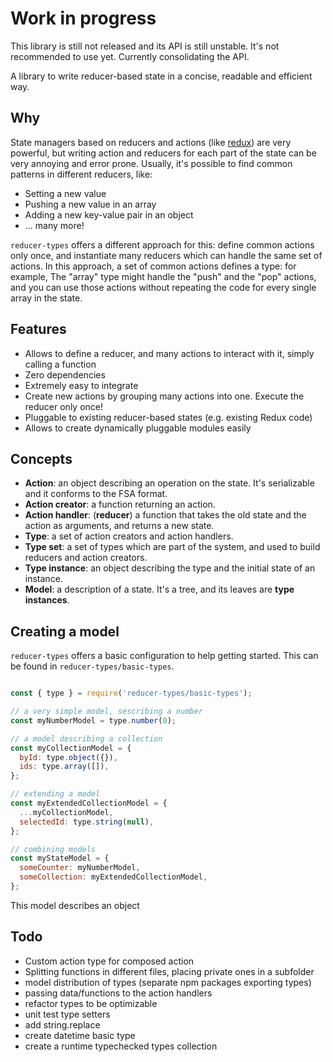 # Work in progress

This library is still not released and its API is still unstable. It's not recommended to use yet.
Currently consolidating the API.

A library to write reducer-based state in a concise, readable and efficient way.


## Why

State managers based on reducers and actions (like [redux](https://github.com/reduxjs/redux)) are very powerful,
but writing action and reducers for each part of the state can be very annoying and error prone.
Usually, it's possible to find common patterns in different reducers, like:
- Setting a new value
- Pushing a new value in an array
- Adding a new key-value pair in an object
- ... many more!

`reducer-types` offers a different approach for this: define common actions only once, and instantiate many reducers
which can handle the same set of actions. In this approach, a set of common actions defines a type: for example,
The "array" type might handle the "push" and the "pop" actions, and you can use those actions without repeating the code for every single array in the state.


## Features

- Allows to define a reducer, and many actions to interact with it, simply calling a function
- Zero dependencies
- Extremely easy to integrate
- Create new actions by grouping many actions into one. Execute the reducer only once!
- Pluggable to existing reducer-based states (e.g. existing Redux code)
- Allows to create dynamically pluggable modules easily


## Concepts

- **Action**: an object describing an operation on the state. It's serializable and it conforms to the FSA format.
- **Action creator**: a function returning an action.
- **Action handler**: (**reducer**) a function that takes the old state and the action as arguments, and returns a new state.
- **Type**: a set of action creators and action handlers.
- **Type set**: a set of types which are part of the system, and used to build reducers and action creators.
- **Type instance**: an object describing the type and the initial state of an instance.
- **Model**: a description of a state. It's a tree, and its leaves are **type instances**.


## Creating a model

`reducer-types` offers a basic configuration to help getting started. This can be found in `reducer-types/basic-types`.

```javascript

const { type } = require('reducer-types/basic-types');

// a very simple model, sescribing a number
const myNumberModel = type.number(0);

// a model describing a collection
const myCollectionModel = {
  byId: type.object({}),
  ids: type.array([]),
};

// extending a model
const myExtendedCollectionModel = {
  ...myCollectionModel,
  selectedId: type.string(null),
};

// combining models
const myStateModel = {
  someCounter: myNumberModel,
  someCollection: myExtendedCollectionModel,
};

```
This model describes an object


## Todo
- Custom action type for composed action
- Splitting functions in different files, placing private ones in a subfolder
- model distribution of types (separate npm packages exporting types)
- passing data/functions to the action handlers
- refactor types to be optimizable
- unit test type setters
- add string.replace
- create datetime basic type
- create a runtime typechecked types collection
